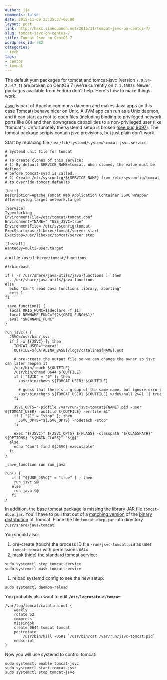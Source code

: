 ```yaml
---
author: jja
comments: false
date: 2015-11-09 23:35:37+00:00
layout: post
link: http://haxx.sinequanon.net/2015/11/tomcat-jsvc-on-centos-7/
slug: tomcat-jsvc-on-centos-7
title: Tomcat Jsvc on CentOS 7
wordpress_id: 382
categories:
- tech
tags:
- centos
- tomcat
---
```


The default yum packages for tomcat and tomcat-jsvc (version `7.0.54-2.el7_1`)
are broken on CentOS 7 (we're currently on `7.1.1503`). Newer packages available
from Fedora don't help. Here's how to make things work.

<!-- more -->

[Jsvc](https://commons.apache.org/proper/commons-daemon/jsvc.html)
is part of
Apache commons daemon and makes Java apps (in this case Tomcat) behave nicer
on Unix. A JVM app can run as a Unix daemon, and it can start as root to open
files (including binding to privileged network ports like 80) and then
downgrade capabilities to a non-privileged user (like "tomcat"). Unfortunately
the systemd setup is broken
([see bug 9097](https://bugs.centos.org/view.php?id=9097)).
The tomcat package scripts
contain jsvc provisions, but just plain don't work.

Start by replacing file `/usr/lib/systemd/system/tomcat-jsvc.service`:
    
    # Systemd unit file for tomcat
    #
    # To create clones of this service:
    # 1) By default SERVICE_NAME=tomcat. When cloned, the value must be defined
    # before tomcat-sysd is called.
    # 2) Create /etc/sysconfig/${SERVICE_NAME} from /etc/sysconfig/tomcat
    # to override tomcat defaults
    
    [Unit]
    Description=Apache Tomcat Web Application Container JSVC wrapper
    After=syslog.target network.target
    
    [Service]
    Type=forking
    EnvironmentFile=/etc/tomcat/tomcat.conf
    Environment="NAME=" "USE_JSVC=true"
    EnvironmentFile=-/etc/sysconfig/tomcat
    ExecStart=/usr/libexec/tomcat/server start
    ExecStop=/usr/libexec/tomcat/server stop
    
    [Install]
    WantedBy=multi-user.target

and file `/usr/libexec/tomcat/functions`:

    #!/bin/bash
    
    if [ -r /usr/share/java-utils/java-functions ]; then
      . /usr/share/java-utils/java-functions
    else
      echo "Can't read Java functions library, aborting"
      exit 1
    fi
    
    _save_function() {
      local ORIG_FUNC=$(declare -f $1)
      local NEWNAME_FUNC="$2${ORIG_FUNC#$1}"
      eval "$NEWNAME_FUNC"
    }
    
    run_jsvc() {
      JSVC=/usr/bin/jsvc
      if [ -x ${JSVC} ]; then
        TOMCAT_USER="tomcat"
        OUTFILE=${CATALINA_BASE}/logs/catalina${NAME}.out
    
        # pre-create the output file so we can change the owner so jsvc can later reopen it
        /usr/bin/touch ${OUTFILE}
        /usr/bin/chmod 0644 ${OUTFILE}
        if [ "$UID" = "0" ]; then
          /usr/bin/chown ${TOMCAT_USER} ${OUTFILE}
    
          # guess that there's a group of the same name, but ignore errors
          /usr/bin/chgrp ${TOMCAT_USER} ${OUTFILE} >/dev/null 2>&1 || true
        fi
    
        JSVC_OPTS="-pidfile /var/run/jsvc-tomcat${NAME}.pid -user ${TOMCAT_USER} -outfile ${OUTFILE} -errfile &1"
        if [ "$1" = "stop" ]; then
          JSVC_OPTS="${JSVC_OPTS} -nodetach -stop"
        fi
    
        exec "${JSVC}" ${JSVC_OPTS} ${FLAGS} -classpath "${CLASSPATH}" ${OPTIONS} "${MAIN_CLASS}" "${@}"
      else
        echo "Can't find ${JSVC} executable"
      fi
    }
    
    _save_function run run_java
    
    run() {
       if [ "${USE_JSVC}" = "true" ] ; then
        run_jsvc $@
       else
        run_java $@
       fi
    }

In addition, the base tomcat package is missing the library JAR file
`tomcat-dbcp.jar`. You'll have to pull that out of a
[matching version](http://archive.apache.org/dist/tomcat/tomcat-7/v7.0.54/bin/)
of the
[binary distribution](http://archive.apache.org/dist/tomcat/tomcat-7/)
of Tomcat. Place the file `tomcat-dbcp.jar` into directory `/usr/share/java/tomcat`.

You should also:

  1. pre-create (touch) the process ID file `/run/jsvc-tomcat.pid` as user `tomcat:tomcat` with permissions `0644`
  1. mask (hide) the standard tomcat service:

    sudo systemctl stop tomcat.service
    sudo systemctl mask tomcat.service

  1. reload systemd config to see the new setup:

    sudo systemctl daemon-reload

You probably also want to edit **`/etc/logrotate.d/tomcat`**:

    /var/log/tomcat/catalina.out {
        weekly
        rotate 52
        compress
        missingok
        create 0644 tomcat tomcat
        postrotate
            /usr/bin/kill -USR1 `/usr/bin/cat /var/run/jsvc-tomcat.pid`
        endscript
    }

Now you will use systemd to control tomcat:

    sudo systemctl enable tomcat-jsvc
    sudo systemctl start tomcat-jsvc
    sudo systemctl stop tomcat-jsvc


